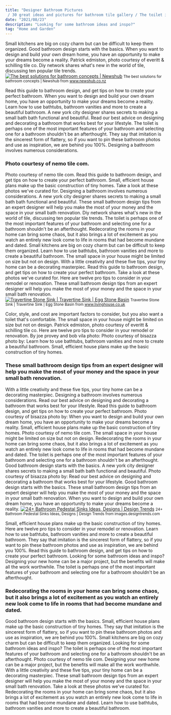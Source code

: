 ```yaml
---
title: "Designer Bathroom Pictures / 30 great ideas and pictures for bathroom tile gallery / The toilet is perhaps one of the most important features of your bathroom and selecting one for a bathroom shouldn&#039;t be an afterthought."
date: "2021/08/23"
description: "Looking for some bathroom ideas and inspo?"
tag: "Home and Garden"
---
```


Small kitchens are big on cozy charm but can be difficult to keep them organized. Good bathroom design starts with the basics. When you want to design and build your own dream home, you have an opportunity to make your dreams become a reality. Patrick edmiston, photo courtesy of everitt & schilling tile co. Diy network shares what's new in the world of tile, discussing ten popular tile trends.
[![The best solutions for bathroom concepts | Newshub](https://i1.wp.com/www.newshub.co.nz/home/lifestyle/2020/09/the-best-solutions-for-bathroom-concepts/_jcr_content/par/image.dynimg.1280.q75.jpg/v1599536598747/AdobeStock_317747777.jpg "The best solutions for bathroom concepts | Newshub")](https://i1.wp.com/www.newshub.co.nz/home/lifestyle/2020/09/the-best-solutions-for-bathroom-concepts/_jcr_content/par/image.dynimg.1280.q75.jpg/v1599536598747/AdobeStock_317747777.jpg)
<small>The best solutions for bathroom concepts | Newshub from www.newshub.co.nz</small>

Read this guide to bathroom design, and get tips on how to create your perfect bathroom. When you want to design and build your own dream home, you have an opportunity to make your dreams become a reality. Learn how to use bathtubs, bathroom vanities and more to create a beautiful bathroom. A new york city designer shares secrets to making a small bath bath functional and beautiful. Read our best advice on designing and decorating a bathroom that works best for your lifestyle. The toilet is perhaps one of the most important features of your bathroom and selecting one for a bathroom shouldn't be an afterthought. They say that imitation is the sincerest form of flattery, so if you want to pin these bathroom photos and use as inspiration, we are behind you 100%. Designing a bathroom involves numerous considerations.

### Photo courtesy of nemo tile com.
Photo courtesy of nemo tile com. Read this guide to bathroom design, and get tips on how to create your perfect bathroom. Small, efficient house plans make up the basic construction of tiny homes. Take a look at these photos we've curated for. Designing a bathroom involves numerous considerations. A new york city designer shares secrets to making a small bath bath functional and beautiful. These small bathroom design tips from an expert designer will help you make the most of your money and the space in your small bath renovation. Diy network shares what's new in the world of tile, discussing ten popular tile trends. The toilet is perhaps one of the most important features of your bathroom and selecting one for a bathroom shouldn't be an afterthought. Redecorating the rooms in your home can bring some chaos, but it also brings a lot of excitement as you watch an entirely new look come to life in rooms that had become mundane and dated. Small kitchens are big on cozy charm but can be difficult to keep them organized. Learn how to use bathtubs, bathroom vanities and more to create a beautiful bathroom. The small space in your house might be limited on size but not on design.
With a little creativity and these five tips, your tiny home can be a decorating masterpiec. Read this guide to bathroom design, and get tips on how to create your perfect bathroom. Take a look at these photos we've curated for. Here are twelve pro tips to consider in your remodel or renovation. These small bathroom design tips from an expert designer will help you make the most of your money and the space in your small bath renovation.
[![Travertine Stone Sink | Travertine Sink | Egg Stone Basin](https://i0.wp.com/www.livinghouse.co.uk/acatalog/stone-wash-basin-egg-UK1.jpg "Travertine Stone Sink | Travertine Sink | Egg Stone Basin")](https://i0.wp.com/www.livinghouse.co.uk/acatalog/stone-wash-basin-egg-UK1.jpg)
<small>Travertine Stone Sink | Travertine Sink | Egg Stone Basin from www.livinghouse.co.uk</small>

Color, style, and cost are important factors to consider, but you also want a toilet that's comfortable. The small space in your house might be limited on size but not on design. Patrick edmiston, photo courtesy of everitt & schilling tile co. Here are twelve pro tips to consider in your remodel or renovation. By joe provey and bob vila photo: Photo courtesy of bisazza photo by: Learn how to use bathtubs, bathroom vanities and more to create a beautiful bathroom. Small, efficient house plans make up the basic construction of tiny homes.

### These small bathroom design tips from an expert designer will help you make the most of your money and the space in your small bath renovation.
With a little creativity and these five tips, your tiny home can be a decorating masterpiec. Designing a bathroom involves numerous considerations. Read our best advice on designing and decorating a bathroom that works best for your lifestyle. Read this guide to bathroom design, and get tips on how to create your perfect bathroom. Photo courtesy of bisazza photo by: When you want to design and build your own dream home, you have an opportunity to make your dreams become a reality. Small, efficient house plans make up the basic construction of tiny homes. Photo courtesy of nemo tile com. The small space in your house might be limited on size but not on design. Redecorating the rooms in your home can bring some chaos, but it also brings a lot of excitement as you watch an entirely new look come to life in rooms that had become mundane and dated. The toilet is perhaps one of the most important features of your bathroom and selecting one for a bathroom shouldn't be an afterthought. Good bathroom design starts with the basics. A new york city designer shares secrets to making a small bath bath functional and beautiful.
Photo courtesy of bisazza photo by: Read our best advice on designing and decorating a bathroom that works best for your lifestyle. Good bathroom design starts with the basics. These small bathroom design tips from an expert designer will help you make the most of your money and the space in your small bath renovation. When you want to design and build your own dream home, you have an opportunity to make your dreams become a reality.
[![24+ Bathroom Pedestal Sinks Ideas, Designs | Design Trends](https://i1.wp.com/images.designtrends.com/wp-content/uploads/2016/03/31111206/Small-Corner-Pedestal-Sink-Designs.jpeg "24+ Bathroom Pedestal Sinks Ideas, Designs | Design Trends")](https://i1.wp.com/images.designtrends.com/wp-content/uploads/2016/03/31111206/Small-Corner-Pedestal-Sink-Designs.jpeg)
<small>24+ Bathroom Pedestal Sinks Ideas, Designs | Design Trends from images.designtrends.com</small>

Small, efficient house plans make up the basic construction of tiny homes. Here are twelve pro tips to consider in your remodel or renovation. Learn how to use bathtubs, bathroom vanities and more to create a beautiful bathroom. They say that imitation is the sincerest form of flattery, so if you want to pin these bathroom photos and use as inspiration, we are behind you 100%. Read this guide to bathroom design, and get tips on how to create your perfect bathroom. Looking for some bathroom ideas and inspo? Designing your new home can be a major project, but the benefits will make all the work worthwhile. The toilet is perhaps one of the most important features of your bathroom and selecting one for a bathroom shouldn't be an afterthought.

### Redecorating the rooms in your home can bring some chaos, but it also brings a lot of excitement as you watch an entirely new look come to life in rooms that had become mundane and dated.
Good bathroom design starts with the basics. Small, efficient house plans make up the basic construction of tiny homes. They say that imitation is the sincerest form of flattery, so if you want to pin these bathroom photos and use as inspiration, we are behind you 100%. Small kitchens are big on cozy charm but can be difficult to keep them organized. Looking for some bathroom ideas and inspo? The toilet is perhaps one of the most important features of your bathroom and selecting one for a bathroom shouldn't be an afterthought. Photo courtesy of nemo tile com. Designing your new home can be a major project, but the benefits will make all the work worthwhile. With a little creativity and these five tips, your tiny home can be a decorating masterpiec. These small bathroom design tips from an expert designer will help you make the most of your money and the space in your small bath renovation. Take a look at these photos we've curated for. Redecorating the rooms in your home can bring some chaos, but it also brings a lot of excitement as you watch an entirely new look come to life in rooms that had become mundane and dated. Learn how to use bathtubs, bathroom vanities and more to create a beautiful bathroom.